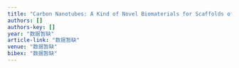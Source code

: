 ```yaml
---
title: "Carbon Nanotubes: A Kind of Novel Biomaterials for Scaffolds of Tissue Engineering"
authors: []
authors-key: []
year: "数据暂缺"
article-link: "数据暂缺"
venue: "数据暂缺"
bibex: "数据暂缺"
---
```

